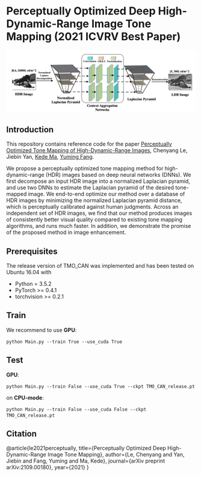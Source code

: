 # Perceptually Optimized Deep High-Dynamic-Range Image Tone Mapping (2021 ICVRV Best Paper)
![framework](./framework.png)

## Introduction
This repository contains reference code for the paper [Perceptually Optimized Tone Mapping of High-Dynamic-Range Images](#),
Chenyang Le, Jiebin Yan, [Kede Ma](https://kedema.org/), [Yuming Fang](http://sim.jxufe.cn/JDMKL/ymfang.html).

We propose a perceptually optimized tone mapping method for high-dynamic-range (HDR) images based on deep neural networks (DNNs). We first decompose an input HDR image into a normalized Laplacian pyramid, and use two DNNs to estimate the Laplacian pyramid of the desired tone-mapped image. We end-to-end optimize our method over a database of HDR images by minimizing the normalized Laplacian pyramid distance, which is perceptually calibrated against human judgments. Across an independent set of HDR images, we find that our method produces images of consistently better visual quality compared to existing tone mapping algorithms, and runs much faster. In addition, we demonstrate the promise of the proposed method in image enhancement. 



## Prerequisites
The release version of TMO_CAN was implemented and has been tested on Ubuntu 16.04 with
- Python = 3.5.2
- PyTorch >= 0.4.1
- torchvision >= 0.2.1 

## Train
We recommend to use **GPU**:
```
python Main.py --train True --use_cuda True
```

## Test
**GPU**:
```
python Main.py --train False --use_cuda True --ckpt TMO_CAN_release.pt
``` 
on **CPU-mode**:
```
python Main.py --train False --use_cuda False --ckpt TMO_CAN_release.pt
``` 


## Citation

@article{le2021perceptually,
  title={Perceptually Optimized Deep High-Dynamic-Range Image Tone Mapping},
  author={Le, Chenyang and Yan, Jiebin and Fang, Yuming and Ma, Kede},
  journal={arXiv preprint arXiv:2109.00180},
  year={2021}
}

